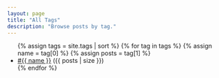 ```yaml
---
layout: page
title: "All Tags"
description: "Browse posts by tag."
---
```


<ul class="tags-list">
{% assign tags = site.tags | sort %}
{% for tag in tags %}
  {% assign name = tag[0] %}
  {% assign posts = tag[1] %}
  <li><a href="{{ '/tags/' | relative_url }}{{ name | slugify }}/">#{{ name }}</a> ({{ posts | size }})</li>
{% endfor %}
</ul>
